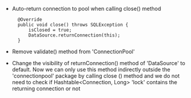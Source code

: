 - Auto-return connection to pool when calling close() method

		@Override
		public void close() throws SQLException {
			isClosed = true;
			DataSource.returnConnection(this);
		}

- Remove validate() method from 'ConnectionPool'
- Change the visibility of returnConnection() method of 'DataSource' to default. Now we can only use this method indirectly outside the 'connectionpool' package by calling close () method and we do not need to check if Hashtable<Connection, Long> 'lock' contains the returning connection or not 
